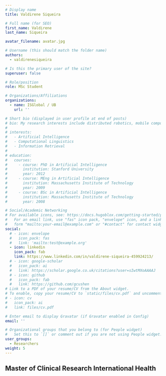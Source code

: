 ```yaml
---
# Display name
title: Valdirene Siqueira

# Full name (for SEO)
first_name: Valdirene
last_name: Siqueira

avatar_filename: avatar.jpg

# Username (this should match the folder name)
authors:
  - valdirenesiqueira

# Is this the primary user of the site?
superuser: false

# Role/position
role: MSc Student

# Organizations/Affiliations
organizations:
  - name: ISGlobal / UB
    url: ''

# Short bio (displayed in user profile at end of posts)
# bio: My research interests include distributed robotics, mobile computing and programmable matter.
# 
# interests:
#   - Artificial Intelligence
#   - Computational Linguistics
#   - Information Retrieval
# 
# education:
#   courses:
#     - course: PhD in Artificial Intelligence
#       institution: Stanford University
#       year: 2012
#     - course: MEng in Artificial Intelligence
#       institution: Massachusetts Institute of Technology
#       year: 2009
#     - course: BSc in Artificial Intelligence
#       institution: Massachusetts Institute of Technology
#       year: 2008

# Social/Academic Networking
# For available icons, see: https://docs.hugoblox.com/getting-started/page-builder/#icons
#   For an email link, use "fas" icon pack, "envelope" icon, and a link in the
#   form "mailto:your-email@example.com" or "#contact" for contact widget.
social:
  # - icon: envelope
  #   icon_pack: fas
  #   link: 'mailto:test@example.org'
  - icon: linkedin
    icon_pack: fab
    link: https://www.linkedin.com/in/valdirene-siqueira-459924213/
  # - icon: google-scholar
  #   icon_pack: ai
  #   link: https://scholar.google.co.uk/citations?user=sIwtMXoAAAAJ
  # - icon: github
  #   icon_pack: fab
  #   link: https://github.com/gcushen
# Link to a PDF of your resume/CV from the About widget.
# To enable, copy your resume/CV to `static/files/cv.pdf` and uncomment the lines below.
# - icon: cv
#   icon_pack: ai
#   link: files/cv.pdf

# Enter email to display Gravatar (if Gravatar enabled in Config)
email: ''

# Organizational groups that you belong to (for People widget)
#   Set this to `[]` or comment out if you are not using People widget.
user_groups:
  - Researchers
weight: 5
---
```


## Master of Clinical Research International Health